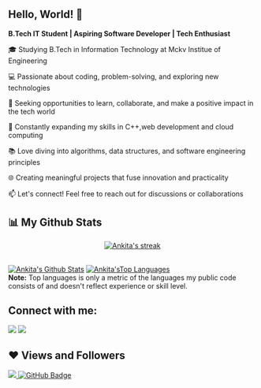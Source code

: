 <h2>Hello, World! 👋</h2>

  **B.Tech IT Student | Aspiring Software Developer | Tech Enthusiast** 

🎓 Studying B.Tech in Information Technology at Mckv Institue of Engineering

💻 Passionate about coding, problem-solving, and exploring new technologies

🌟 Seeking opportunities to learn, collaborate, and make a positive impact in the tech world

🚀 Constantly expanding my skills in C++,web development and cloud computing

📚 Love diving into algorithms, data structures, and software engineering principles

🌐 Creating meaningful projects that fuse innovation and practicality

📫 Let's connect! Feel free to reach out for discussions or collaborations

## 📊 My Github Stats
<p align="center">
    <a href="https://github.com/ankitasray/github-readme-streak-stats">
        <img title="🔥 Get streak stats for your profile at git.io/streak-stats" alt="Ankita's streak" src="https://github-readme-streak-stats.herokuapp.com/?user=ankitasray&theme=black-ice&hide_border=true&stroke=0000&background=060A0CD0"/> </a></p>
 <br/>
    <a href="https://github.com/ankitasray/github-readme-stats"><img alt="Ankita's Github Stats" src="https://github-readme-stats.vercel.app/api?username=ankitasray&show_icons=true&count_private=true&theme=react&hide_border=true&bg_color=0D1117" /></a>
  <a href="https://github.com/ankitasray/github-readme-stats"><img alt="Ankita'sTop Languages" src="https://github-readme-stats.vercel.app/api/top-langs/?username=ankitasray&langs_count=8&count_private=true&layout=compact&theme=react&hide_border=true&bg_color=0D1117" /></a>
  <br/>
  <b>Note:</b> Top languages is only a metric of the languages my public code consists of and doesn't reflect experience or skill level.

<br/>

## Connect with me:
<p align="left">

<a href = "https://www.linkedin.com/in/ankita-sinha-ray/"><img src="https://img.icons8.com/fluent/48/000000/linkedin.png"/></a>
<a href = "https://twitter.com/sinharayAnkita"><img src="https://img.icons8.com/fluent/48/000000/twitter.png"/></a>

</p>

## ❤ Views and Followers
<a href="https://github.com/Meghna-DAS/github-profile-views-counter">
    <img src="https://komarev.com/ghpvc/?username=ankitasray">
</a>
<a href="https://github.com/ankitasray?tab=followers"><img src="https://img.shields.io/github/followers/ankitasray?label=Followers&style=social" alt="GitHub Badge"></a>
